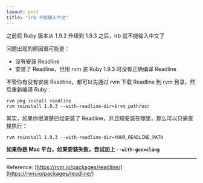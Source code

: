 ```yaml
---
layout: post
title: "irb 不能输入中文"
---
```


之前将 Ruby 版本从 1.9.2 升级到 1.9.3 之后，irb 就不能输入中文了

问题出现的原因很可能是：

* 没有安装 Readline
* 安装了 Readline，但用 rvm 装 Ruby 1.9.3 时没有正确编译 Readline


不管你有没有安装 Readline，都可以先通过 rvm 下载 Readline 到 rvm 目录，然后重新编译 Ruby：

    rvm pkg install readline
    rvm reinstall 1.9.3 --with-readline-dir=$rvm_path/usr
    
其实，如果你很清楚已经安装了 Readline，并且知安装在哪里，那么可以只需直接执行：

    rvm reinstall 1.9.3 --with-readline-dir=YOUR_READLINE_PATH

**如果你是 Mac 平台，如果安装失败，尝试加上 `--with-gcc=clang`**

---

Reference: [https://rvm.io/packages/readline/](https://rvm.io/packages/readline/)
